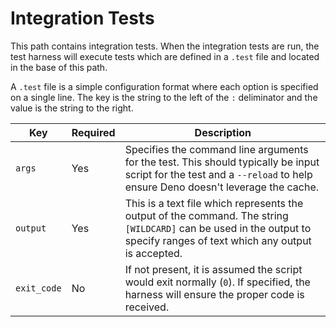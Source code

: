# Integration Tests

This path contains integration tests. When the integration tests are run, the
test harness will execute tests which are defined in a `.test` file and located
in the base of this path.

A `.test` file is a simple configuration format where each option is specified
on a single line. The key is the string to the left of the `:` deliminator and
the value is the string to the right.

| Key         | Required | Description                                                                                                                                                               |
| ----------- | -------- | ------------------------------------------------------------------------------------------------------------------------------------------------------------------------- |
| `args`      | Yes      | Specifies the command line arguments for the test. This should typically be input script for the test and a `--reload` to help ensure Deno doesn't leverage the cache.    |
| `output`    | Yes      | This is a text file which represents the output of the command. The string `[WILDCARD]` can be used in the output to specify ranges of text which any output is accepted. |
| `exit_code` | No       | If not present, it is assumed the script would exit normally (`0`). If specified, the harness will ensure the proper code is received.                                    |
